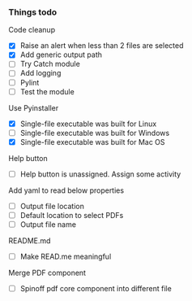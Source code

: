 ### Things todo

Code cleanup
- [x] Raise an alert when less than 2 files are selected
- [x] Add generic output path
- [ ] Try Catch module
- [ ] Add logging
- [ ] Pylint
- [ ] Test the module

Use Pyinstaller
- [x] Single-file executable was built for Linux
- [ ] Single-file executable was built for Windows
- [x] Single-file executable was built for Mac OS

Help button
- [ ] Help button is unassigned. Assign some activity

Add yaml to read below properties
- [ ] Output file location
- [ ] Default location to select PDFs
- [ ] Output file name

README.md
- [ ] Make READ.me meaningful

Merge PDF component
- [ ] Spinoff pdf core component into different file

